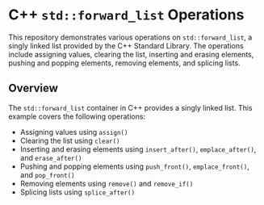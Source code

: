 # C++ `std::forward_list` Operations

This repository demonstrates various operations on `std::forward_list`, a singly linked list provided by the C++ Standard Library. The operations include assigning values, clearing the list, inserting and erasing elements, pushing and popping elements, removing elements, and splicing lists.

## Overview

The `std::forward_list` container in C++ provides a singly linked list. This example covers the following operations:
- Assigning values using `assign()`
- Clearing the list using `clear()`
- Inserting and erasing elements using `insert_after()`, `emplace_after()`, and `erase_after()`
- Pushing and popping elements using `push_front()`, `emplace_front()`, and `pop_front()`
- Removing elements using `remove()` and `remove_if()`
- Splicing lists using `splice_after()`

